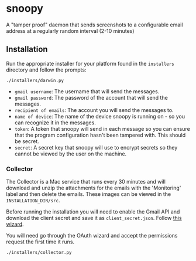 # snoopy

A "tamper proof" daemon that sends screenshots to a configurable email address
at a regularly random interval (2-10 minutes)

## Installation

Run the appropriate installer for your platform found in the `installers`
directory and follow the prompts:

```
./installers/darwin.py
```

- `gmail username`: The username that will send the messages.
- `gmail password`: The password of the account that will send the messages.
- `recipient of emails`: The account you will send the messages to.
- `name of device`: The name of the device snoopy is running on - so you can
  recognize it in the messages.
- `token`: A token that snoopy will send in each message so you can ensure that
  the program configuration hasn't been tampered with. This should be secret.
- `secret`: A secret key that snoopy will use to encrypt secrets so they cannot
  be viewed by the user on the machine.
  

### Collector

The Collector is a Mac service that runs every 30 minutes and will download and
unzip the attachments for the emails with the 'Monitoring' label and then delete
the emails. These images can be viewed in the `INSTALLATION_DIR/src`.

Before running the installation you will need to enable the Gmail API and
download the client secret and save it as `client_secret.json`. Follow [this
wizard](https://console.developers.google.com/flows/enableapi?apiid=gmail).

You will need go through the OAuth wizard and accept the permissions request the
first time it runs.

```
./installers/collector.py
```
